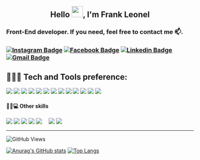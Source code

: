   <h2 align="center"> Hello <img src="https://raw.githubusercontent.com/MartinHeinz/MartinHeinz/master/wave.gif" width="30px">, I'm Frank Leonel </h2> 

  <h3><strong>Front-End developer</strong>. If you need, feel free to contact me 📫. <h3>

  [![Instagram Badge](https://img.shields.io/badge/Instagram-E4405F?style=style=flat-square&logo=instagram&logoColor=white&link=https://www.instagram.com/frankleonel11/)](https://www.instagram.com/frankleonel11/)
  [![Facebook Badge](https://img.shields.io/badge/Facebook-1877F2?style=style=flat-square&logo=facebook&logoColor=white&link=https://www.facebook.com/frank.leonel.18/)](https://www.facebook.com/frank.leonel.18/)
  [![Linkedin Badge](https://img.shields.io/badge/LinkedIn-0077B5?style=style=flat-square&logo=Linkedin&logoColor=white&link=https://www.linkedin.com/in/frankleonel/)](https://www.linkedin.com/in/frankleonel/)
  [![Gmail Badge](https://img.shields.io/badge/-Gmail-c14438?style=flat-square&logo=Gmail&logoColor=white&link=mailto:franksleonel@gmail.com)](mailto:franksleonel@gmail.com)
    
 <h2> 🚀👨‍💻 Tech and Tools preference: </h2>
  <p float="left"> 
    <img src="https://img.shields.io/badge/HTML5-E34F26?style=for-the-badge&logo=html5&logoColor=white" />
    <img src="https://img.shields.io/badge/JavaScript-323330?style=for-the-badge&logo=javascript&logoColor=F7DF1E" />
    <img src="https://img.shields.io/badge/CSS3-1572B6?style=for-the-badge&logo=css3&logoColor=white" />
    <img src="https://img.shields.io/badge/TypeScript-007ACC?style=for-the-badge&logo=typescript&logoColor=white" />
    <img src="https://img.shields.io/badge/React-20232A?style=for-the-badge&logo=react&logoColor=61DAFB" />
    <img src="https://img.shields.io/badge/styled--components-DB7093?style=for-the-badge&logo=styled-components&logoColor=white" />
    <img src="https://img.shields.io/badge/GIT-E44C30?style=for-the-badge&logo=git&logoColor=white" />
    <img src="https://img.shields.io/badge/GitHub-100000?style=for-the-badge&logo=github&logoColor=white" />
    <img src="https://img.shields.io/badge/Visual_Studio_Code-0078D4?style=for-the-badge&logo=visual%20studio%20code&logoColor=white" />
    <img src="https://img.shields.io/badge/Jira-0052CC?style=for-the-badge&logo=Jira&logoColor=white" />
    <img src="https://img.shields.io/badge/Slack-4A154B?style=for-the-badge&logo=slack&logoColor=white" />
    <img src="https://img.shields.io/badge/Insomnia-5849be?style=for-the-badge&logo=Insomnia&logoColor=white" />
    <img src="https://img.shields.io/badge/Vercel-000000?style=for-the-badge&logo=vercel&logoColor=white" />
  </p>
 
  
 <h4>🚀📱💻 Other skills</h4>
  <p float="left">
    <img src="https://img.shields.io/badge/Java-ED8B00?style=for-the-badge&logo=java&logoColor=white" />
    <img src="https://img.shields.io/badge/C-00599C?style=for-the-badge&logo=c&logoColor=white" />
    <img src="https://img.shields.io/badge/React_Native-20232A?style=for-the-badge&logo=react&logoColor=61DAFB" />
    <img src="https://img.shields.io/badge/Bootstrap-563D7C?style=for-the-badge&logo=bootstrap&logoColor=white" />
    <img src="https://img.shields.io/badge/PostgreSQL-316192?style=for-the-badge&logo=postgresql&logoColor=white" />
    <img src="https://img.shields.io/badge/Android_Studio-3DDC84?style=for-the-badge&logo=android-studio&logoColor=white" width="10" />
    <img src="https://img.shields.io/badge/Postman-FF6C37?style=for-the-badge&logo=Postman&logoColor=white" />
    <img src="https://img.shields.io/badge/GitLab-330F63?style=for-the-badge&logo=gitlab&logoColor=white" />
  </p>
  
---
  ![GitHub Views](https://komarev.com/ghpvc/?username=FrankLeonel)

  [![Anurag's GitHub stats](https://github-readme-stats.vercel.app/api?username=FrankLeonel&include_all_commits=true"&count_private=true&show_icons=true&theme=radical)](https://github.com/anuraghazra/github-readme-stats)
  [![Top Langs](https://github-readme-stats.vercel.app/api/top-langs/?username=FrankLeonel&layout=compact)](https://github.com/anuraghazra/github-readme-stats)
  

